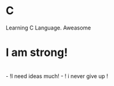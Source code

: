# C
Learning C Language. Aweasome<br>
<h1>I am strong!</h1><br>
- !I need ideas much!
- ! i never give up !
